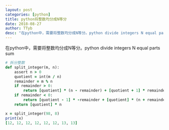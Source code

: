 ```yaml
---
layout: post
categories: [python]
title: python将整数均分成N等分
date: 2018-08-27
author: TTyb
desc: "在python中，需要将整数均分成N等分。python divide integers N equal parts sum"
---
```


在python中，需要将整数均分成N等分。python divide integers N equal parts sum

~~~ruby
# 拆分整数
def split_integer(m, n):
    assert n > 0
    quotient = int(m / n)
    remainder = m % n
    if remainder > 0:
        return [quotient] * (n - remainder) + [quotient + 1] * remainder
    if remainder < 0:
        return [quotient - 1] * -remainder + [quotient] * (n + remainder)
    return [quotient] * n
~~~

~~~ruby
x = split_integer(98, 8)
print(x)
[12, 12, 12, 12, 12, 12, 13, 13]
~~~